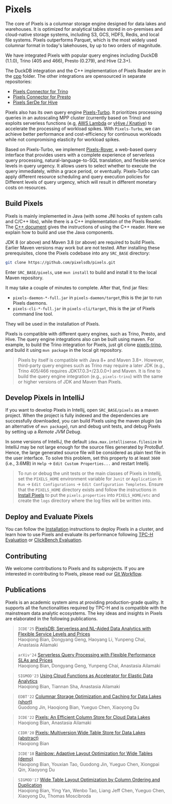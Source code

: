 Pixels
=======

The core of Pixels is a columnar storage engine designed for data lakes and warehouses.
It is optimized for analytical tables stored in on-premises and cloud-native storage systems,
including S3, GCS, HDFS, Redis, and local file systems.
Pixels outperforms Parquet, which is the most widely used columnar format in today's lakehouses, by up to two orders of magnitude.

We have integrated Pixels with popular query engines including DuckDB (1.1.0), Trino (405 and 466), Presto (0.279), and Hive (2.3+).

The DuckDB integration and the C++ implementation of Pixels Reader are in the [cpp](cpp) folder.
The other integrations are opensourced in separate repositories:
* [Pixels Connector for Trino](https://github.com/pixelsdb/pixels-trino)
* [Pixels Connector for Presto](https://github.com/pixelsdb/pixels-presto)
* [Pixels SerDe for Hive](https://github.com/pixelsdb/pixels-hive)

Pixels also has its own query engine [Pixels-Turbo](pixels-turbo).
It prioritizes processing queries in an autoscaling MPP cluster (currently based on Trino) and exploits serverless functions 
(e.g, [AWS Lambda](https://aws.amazon.com/lambda/) or [vHive / Knative](https://github.com/vhive-serverless/vHive)) 
to accelerate the processing of workload spikes. With `Pixels-Turbo`, we can achieve better performance and cost-efficiency 
for continuous workloads while not compromising elasticity for workload spikes.

Based on Pixels-Turbo, we implement [Pixels-Rover](https://github.com/pixelsdb/pixels-rover), a web-based query interface
that provides users with a complete experience of serverless query processing, natural-language-to-SQL translation, and flexible
service levels in query urgency. It allows users to select whether to execute the query immediately, within a grace period, or eventually.
Pixels-Turbo can apply different resource scheduling and query execution policies for Different levels of query urgency, which
will result in different monetary costs on resources.

## Build Pixels

Pixels is mainly implemented in Java (with some JNI hooks of system calls and C/C++ libs), while there is a C++ implementation of the Pixels Reader.
The [C++ document](cpp/README.md) gives the instructions of using the C++ reader. Here we explain how to build and use the Java components.

JDK 8 (or above) and Maven 3.8 (or above) are required to build Pixels.
Earlier Maven versions may work but are not tested.
After installing these prerequisites, clone the Pixels codebase into any `SRC_BASE` directory:
```bash
git clone https://github.com/pixelsdb/pixels.git
```
Enter `SRC_BASE/pixels`, use `mvn install` to build and install it to the local Maven repository.

It may take a couple of minutes to complete. After that, find jar files:
* `pixels-daemon-*-full.jar` in `pixels-daemon/target`,this is the jar to run Pixels daemons.
* `pixels-cli-*-full.jar` in `pixels-cli/target`, this is the jar of Pixels command line tool.

They will be used in the installation of Pixels.

Pixels is compatible with different query engines, such as Trino, Presto, and Hive.
The query engine integrations also can be built using maven.
For example, to build the Trino integration for Pixels, just git clone [pixels-trino](https://github.com/pixelsdb/pixels-trino), 
and build it using `mvn package` in the local git repository.

> Pixels by itself is compatible with Java 8+ and Maven 3.8+. However, third-party query engines such as Trino may require
> a later JDK (e.g., Trino 405/466 requires JDK17.0.3+/23.0.0+) and Maven.
> It is fine to build the query engine integration (e.g., `pixels-trino`) with the same or higher versions of JDK and Maven than Pixels.


## Develop Pixels in IntelliJ

If you want to develop Pixels in Intellij, open `SRC_BASE/pixels` as a maven project.
When the project is fully indexed and the dependencies are successfully downloaded, 
you can build Pixels using the maven plugin (as an alternative of `mvn package`), run and debug unit tests, and debug Pixels by
setting up a *Remote JVM Debug*.

In some versions of IntelliJ, the default `idea.max.intellisense.filesize` in IntelliJ may be not large enough for the source files generated by ProtoBuf.
Hence, the large generated source file will be considered as plain text file in the user interface.
To solve this problem, set this property to at least `3600` (i.e., 3.6MB) in `Help` -> `Edit Custom Properties...` and restart Intellij.

> To run or debug the unit tests or the main classes of Pixels in Intellij, set the `PIXELS_HOME` environment
> variable for `Junit` or `Application` in `Run` -> `Edit Configurations` -> `Edit Configuration Templetes`.
> Ensure that the `PIXELS_HOME` directory exists and follow the instructions in [Install Pixels](docs/INSTALL.md#install-pixels) to put
> the `pixels.properties` into `PIXELS_HOME/etc` and create the `logs` directory where the log files will be
> written into.


## Deploy and Evaluate Pixels

You can follow the [Installation](docs/INSTALL.md) instructions to deploy Pixels in a cluster,
and learn how to use Pixels and evaluate its performance following [TPC-H Evaluation](docs/TPC-H.md) or [ClickBench Evaluation](docs/CLICKBENCH.md).


## Contributing

We welcome contributions to Pixels and its subprojects. If you are interested in contributing to Pixels, 
please read our [Git Workflow](https://github.com/pixelsdb/pixels/wiki/Git-Workflow).


## Publications

Pixels is an academic system aims at providing production-grade quality. It supports all the functionalities required by TPC-H and
is compatible with the mainstream data analytic ecosystems.
The key ideas and insights in Pixels are elaborated in the following publications.

> `ICDE'25` [PixelsDB: Serverless and NL-Aided Data Analytics with Flexible Service Levels and Prices](https://arxiv.org/abs/2405.19784)\
> Haoqiong Bian, Dongyang Geng, Haoyang Li, Yunpeng Chai, Anastasia Ailamaki

> `arXiv'24` [Serverless Query Processing with Flexible Performance SLAs and Prices](https://arxiv.org/abs/2409.01388)\
> Haoqiong Bian, Dongyang Geng, Yunpeng Chai, Anastasia Ailamaki

> `SIGMOD'23` [Using Cloud Functions as Accelerator for Elastic Data Analytics](https://doi.org/10.1145/3589306)\
> Haoqiong Bian, Tiannan Sha, Anastasia Ailamaki

> `EDBT'22` [Columnar Storage Optimization and Caching for Data Lakes (short)](https://doi.org/10.48786/edbt.2022.33)\
> Guodong Jin, Haoqiong Bian, Yueguo Chen, Xiaoyong Du

> `ICDE'22` [Pixels: An Efficient Column Store for Cloud Data Lakes](https://doi.org/10.1109/ICDE53745.2022.00276)\
> Haoqiong Bian, Anastasia Ailamaki

> `CIDR'20` [Pixels: Multiversion Wide Table Store for Data Lakes (abstract)](https://www.cidrdb.org/cidr2020/gongshow2020/gongshow/abstracts/cidr2020_abstract74.pdf)\
> Haoqiong Bian

> `ICDE'18` [Rainbow: Adaptive Layout Optimization for Wide Tables (demo)](https://doi.org/10.1109/ICDE.2018.00200)\
> Haoqiong Bian, Youxian Tao, Guodong Jin, Yueguo Chen, Xiongpai Qin, Xiaoyong Du

> `SIGMOD'17` [Wide Table Layout Optimization by Column Ordering and Duplication](https://doi.org/10.1145/3035918.3035930)\
> Haoqiong Bian, Ying Yan, Wenbo Tao, Liang Jeff Chen, Yueguo Chen, Xiaoyong Du, Thomas Moscibroda

